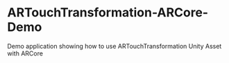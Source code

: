 # ARTouchTransformation-ARCore-Demo
Demo application showing how to use ARTouchTransformation Unity Asset with ARCore
